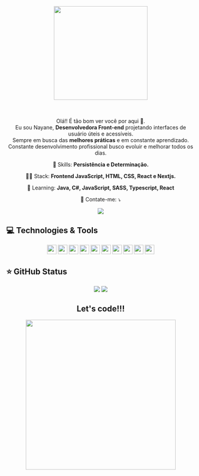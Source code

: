 <div align="center">
<img src="https://media.giphy.com/media/EcqCKYnrHiAgwpGqme/giphy.gif" heigh="250" width="250">
</div>
<br /><br />
<p align="center">
  Olá!! É tão bom ver você por aqui 👋.<br /> Eu sou Nayane, <strong>Desenvolvedora Front-end</strong> projetando interfaces de usuário úteis e
  acessíveis.<br /> Sempre em busca das <strong>melhores práticas</strong> e em constante aprendizado.<br />
Constante desenvolvimento profissional busco evoluir e melhorar todos os dias.
</p>


<p align="center">
  💼 Skills: <strong>Persistência e Determinação.</strong>
</p>

<p align="center">
  👩‍💻  Stack: <strong>Frontend JavaScript, HTML, CSS, React e Nextjs.</strong>
</p>

<p align="center">
  🚀  Learning: <strong>Java, C#, JavaScript, SASS, Typescript, React</strong>
</p>

<p align="center">
  💌 Contate-me: ⤵️
</p>

<p align="center">
    
  <a href="https://www.linkedin.com/in/nayane-menezes-dev-eng/" alt="Linkedin">
  <img src="https://img.shields.io/badge/-Linkedin-0e76a8?style=for-the-badge&logo=Linkedin&logoColor=white&link=https://www.linkedin.com/in/keidsonroby/" /></a>
</p>  

## 💻 Technologies & Tools

<p align="center">
  
 <img src="https://img.shields.io/badge/-HTML-CB3837?style=flat-square&logo=html&logoColor=white" height="25"/>
 <img src="https://img.shields.io/badge/CSS%20-%23563D7C.svg?&style=for-the-badge&logo=css&logoColor=white" height="25"/>
 <img src="https://img.shields.io/badge/-javascript-%23F7DF1E?style=flat-square&logo=javascript&logoColor=black" height="25"/>
 <img src="https://img.shields.io/badge/typescript%20-%23007ACC.svg?&style=for-the-badge&logo=typescript&logoColor=white" height="25"/>
 <img src="https://img.shields.io/badge/react%20-%2320232a.svg?&style=for-the-badge&logo=react&logoColor=%2361DAFB" height="25"/>
 <img src="https://img.shields.io/badge/Nextjs%20-%23563D7C.svg?&style=for-the-badge&logo=nextjs&logoColor=white" height="25"/>
 <img src="https://img.shields.io/badge/SASS%20-%23563D7C.svg?&style=for-the-badge&logo=sass&logoColor=white" height="25"/>
 <img src="https://img.shields.io/badge/-JAVA-CB3837?style=flat-square&logo=java&logoColor=white" height="25"/>
 <img src="https://img.shields.io/badge/Git%20-%23563D7C.svg?&style=for-the-badge&logo=git&logoColor=white" height="25"/>
 <img src="https://img.shields.io/badge/-GitHub-181717?style=flat-square&logo=github" height="25"/>


</p>

## ⭐ GitHub Status

<p align = "center">
  <img src = "https://github-readme-stats.vercel.app/api?username=Nayane-19&show_icons=true&theme=tokyonight&line_height=27">
  <img src = "https://github-readme-stats.vercel.app/api/top-langs/?username=Nayane-19&hide=css,html&theme=tokyonight">
</p>


<div align="center">
<h2>Let's code!!!</h2>
<img src="https://media.giphy.com/media/xT8qBsOjMOcdeGJIU8/giphy.gif" width="400px" />
</div>


